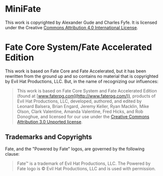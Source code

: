 # MiniFate

This work is copyrighted by Alexander Gude and Charles Fyfe. It is
licensed under the Creative [Commons Attribution 4.0 International
License](https://creativecommons.org/licenses/by/4.0/).

# Fate Core System/Fate Accelerated Edition

This work is based on Fate Core and Fate Accelerated, but it has been rewritten
from the ground up and so contains no material that is copyrighted by Evil Hat
Productions, LLC. But, in the name of recognizing our influences:

> This work is based on Fate Core System and Fate Accelerated Edition (found
> at [www.faterpg.com](http://www.faterpg.com/)), products of Evil Hat
> Productions, LLC, developed, authored, and edited by Leonard Balsera, Brian
> Engard, Jeremy Keller, Ryan Macklin, Mike Olson, Clark Valentine, Amanda
> Valentine, Fred Hicks, and Rob Donoghue, and licensed for our use under the
> [Creative Commons Attribution 3.0 Unported
> license](http://creativecommons.org/licenses/by/3.0/).

## Trademarks and Copyrights

Fate, and the "Powered by Fate" logos, are governed by the following clause:

> Fate™ is a trademark of Evil Hat Productions, LLC. The Powered by Fate logo
> is © Evil Hat Productions, LLC and is used with permission.
